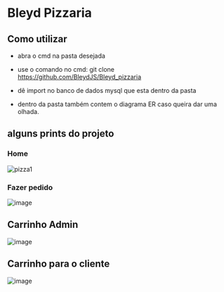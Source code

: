 # Bleyd Pizzaria

## Como utilizar
+ abra o cmd na pasta desejada

+ use o comando no cmd: 
git clone https://github.com/BleydJS/Bleyd_pizzaria

+ dê import no banco de dados mysql que esta dentro da pasta <banco>

+ dentro da pasta <banco> também contem o diagrama ER caso queira dar uma olhada.

## alguns prints do projeto
### Home
![pizza1](https://github.com/BleydJS/Bleyd_pizzaria/assets/122636482/bb1b5a9b-0b6e-422e-b75f-5546e7373925)

### Fazer pedido

![image](https://user-images.githubusercontent.com/120134614/206717505-8ea91782-dbd4-4225-bb4a-5aac46489105.png)

## Carrinho Admin
![image](https://user-images.githubusercontent.com/120134614/206718646-a5b6643e-fcba-42ba-b823-c2b9d0fdeb8d.png)

## Carrinho para o cliente 
![image](https://user-images.githubusercontent.com/120134614/206717717-b2e3ce59-bf9e-4e61-b176-8a7d2b4002e4.png)
